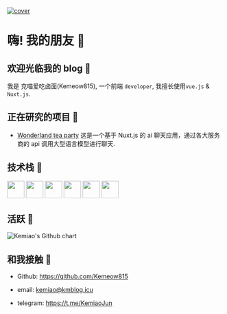 <a href="/">
    <img src="/background.jpg" alt="cover" >
</a>

# 嗨! 我的朋友 👋

## 欢迎光临我的 blog 🎉

我是 克喵爱吃卤面(Kemeow815), 一个前端 `developer`, 我擅长使用`vue.js` & `Nuxt.js`.

## 正在研究的项目 🎁

-   [Wonderland tea party](https://github.com/sooooooooooooooooootheby/Wonderland-tea-party) 这是一个基于 Nuxt.js 的 ai 聊天应用，通过各大服务商的 api 调用大型语言模型进行聊天.

## 技术栈 🛟

<div class="iconBox">
    <img class="icon" src="/icon/file_type_vscode_icon_130084.svg" width="40" height="40"/>
    <img class="icon" src="/icon/file_type_js_official_icon_130509.svg" width="40" height="40"/>
    <img class="icon" src="/icon/file_type_node_icon_130301.svg" width="40" height="40"/>
    <img class="icon" src="/icon/file_type_vue_icon_130078.svg" width="40" height="40"/>
    <img class="icon" src="/icon/file_type_sass_icon_130182.svg" width="40" height="40"/>
    <img class="icon" src="/icon/nuxt.svg" width="40" height="40"/>
</div>

## 活跃 🛜

<img src="https://ghchart.rshah.org/d9908e/Kemeow815" alt="Kemiao's Github chart" />

## 和我接触 🔗

-   Github: https://github.com/Kemeow815

-   email: kemiao@kmblog.icu

-   telegram: https://t.me/KemiaoJun

